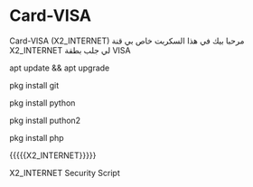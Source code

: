 # Card-VISA
Card-VISA (X2_INTERNET)
مرحبا بيك في هذا السكربت خاص بي قنة 
X2_INTERNET لي جلب بطقة VISA

apt update && apt upgrade

pkg install git 

pkg install python 

pkg install puthon2 

pkg install php 

{{{{{X2_INTERNET}}}}}

X2_INTERNET Security Script
 
